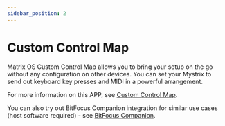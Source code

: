 ```yaml
---
sidebar_position: 2
---
```


# Custom Control Map

Matrix OS Custom Control Map allows you to bring your setup on the go without any configuration on other devices. You can set your Mystrix to send out keyboard key presses and MIDI in a powerful arrangement.

<!-- idea: showcase in a gif? maybe opening apps, switching scenes in obs idk -->

For more information on this APP, see [Custom Control Map](/docs/MatrixOS/Applications/CustomControlMap/).

You can also try out BitFocus Companion integration for similar use cases (host software required) - see [BitFocus Companion](/docs/Mystrix/UsageExamples/CustomizableControls/BitFocusCompanion).
